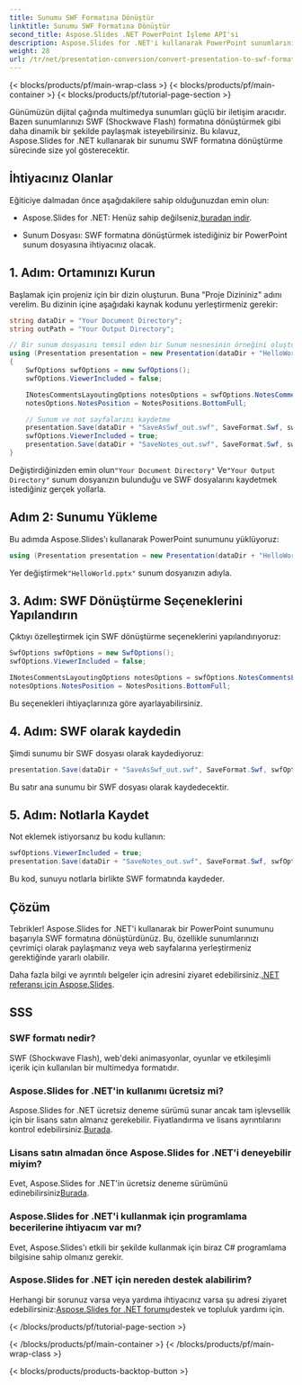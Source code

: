```yaml
---
title: Sunumu SWF Formatına Dönüştür
linktitle: Sunumu SWF Formatına Dönüştür
second_title: Aspose.Slides .NET PowerPoint İşleme API'si
description: Aspose.Slides for .NET'i kullanarak PowerPoint sunumlarını SWF formatına nasıl dönüştüreceğinizi öğrenin. Zahmetsizce dinamik içerik oluşturun!
weight: 28
url: /tr/net/presentation-conversion/convert-presentation-to-swf-format/
---
```


{< blocks/products/pf/main-wrap-class >}
{< blocks/products/pf/main-container >}
{< blocks/products/pf/tutorial-page-section >}


Günümüzün dijital çağında multimedya sunumları güçlü bir iletişim aracıdır. Bazen sunumlarınızı SWF (Shockwave Flash) formatına dönüştürmek gibi daha dinamik bir şekilde paylaşmak isteyebilirsiniz. Bu kılavuz, Aspose.Slides for .NET kullanarak bir sunumu SWF formatına dönüştürme sürecinde size yol gösterecektir.

## İhtiyacınız Olanlar

Eğiticiye dalmadan önce aşağıdakilere sahip olduğunuzdan emin olun:

-  Aspose.Slides for .NET: Henüz sahip değilseniz,[buradan indir](https://releases.aspose.com/slides/net/).

- Sunum Dosyası: SWF formatına dönüştürmek istediğiniz bir PowerPoint sunum dosyasına ihtiyacınız olacak.

## 1. Adım: Ortamınızı Kurun

Başlamak için projeniz için bir dizin oluşturun. Buna "Proje Dizininiz" adını verelim. Bu dizinin içine aşağıdaki kaynak kodunu yerleştirmeniz gerekir:

```csharp
string dataDir = "Your Document Directory";
string outPath = "Your Output Directory";

// Bir sunum dosyasını temsil eden bir Sunum nesnesinin örneğini oluşturun
using (Presentation presentation = new Presentation(dataDir + "HelloWorld.pptx"))
{
    SwfOptions swfOptions = new SwfOptions();
    swfOptions.ViewerIncluded = false;

    INotesCommentsLayoutingOptions notesOptions = swfOptions.NotesCommentsLayouting;
    notesOptions.NotesPosition = NotesPositions.BottomFull;

    // Sunum ve not sayfalarını kaydetme
    presentation.Save(dataDir + "SaveAsSwf_out.swf", SaveFormat.Swf, swfOptions);
    swfOptions.ViewerIncluded = true;
    presentation.Save(dataDir + "SaveNotes_out.swf", SaveFormat.Swf, swfOptions);
}
```

 Değiştirdiğinizden emin olun`"Your Document Directory"` Ve`"Your Output Directory"` sunum dosyanızın bulunduğu ve SWF dosyalarını kaydetmek istediğiniz gerçek yollarla.

## Adım 2: Sunumu Yükleme

Bu adımda Aspose.Slides'ı kullanarak PowerPoint sunumunu yüklüyoruz:

```csharp
using (Presentation presentation = new Presentation(dataDir + "HelloWorld.pptx"))
```

 Yer değiştirmek`"HelloWorld.pptx"` sunum dosyanızın adıyla.

## 3. Adım: SWF Dönüştürme Seçeneklerini Yapılandırın

Çıktıyı özelleştirmek için SWF dönüştürme seçeneklerini yapılandırıyoruz:

```csharp
SwfOptions swfOptions = new SwfOptions();
swfOptions.ViewerIncluded = false;

INotesCommentsLayoutingOptions notesOptions = swfOptions.NotesCommentsLayouting;
notesOptions.NotesPosition = NotesPositions.BottomFull;
```

Bu seçenekleri ihtiyaçlarınıza göre ayarlayabilirsiniz.

## 4. Adım: SWF olarak kaydedin

Şimdi sunumu bir SWF dosyası olarak kaydediyoruz:

```csharp
presentation.Save(dataDir + "SaveAsSwf_out.swf", SaveFormat.Swf, swfOptions);
```

Bu satır ana sunumu bir SWF dosyası olarak kaydedecektir.

## 5. Adım: Notlarla Kaydet

Not eklemek istiyorsanız bu kodu kullanın:

```csharp
swfOptions.ViewerIncluded = true;
presentation.Save(dataDir + "SaveNotes_out.swf", SaveFormat.Swf, swfOptions);
```

Bu kod, sunuyu notlarla birlikte SWF formatında kaydeder.

## Çözüm

Tebrikler! Aspose.Slides for .NET'i kullanarak bir PowerPoint sunumunu başarıyla SWF formatına dönüştürdünüz. Bu, özellikle sunumlarınızı çevrimiçi olarak paylaşmanız veya web sayfalarına yerleştirmeniz gerektiğinde yararlı olabilir.

 Daha fazla bilgi ve ayrıntılı belgeler için adresini ziyaret edebilirsiniz.[.NET referansı için Aspose.Slides](https://reference.aspose.com/slides/net/).

## SSS

### SWF formatı nedir?
SWF (Shockwave Flash), web'deki animasyonlar, oyunlar ve etkileşimli içerik için kullanılan bir multimedya formatıdır.

### Aspose.Slides for .NET'in kullanımı ücretsiz mi?
 Aspose.Slides for .NET ücretsiz deneme sürümü sunar ancak tam işlevsellik için bir lisans satın almanız gerekebilir. Fiyatlandırma ve lisans ayrıntılarını kontrol edebilirsiniz.[Burada](https://purchase.aspose.com/buy).

### Lisans satın almadan önce Aspose.Slides for .NET'i deneyebilir miyim?
 Evet, Aspose.Slides for .NET'in ücretsiz deneme sürümünü edinebilirsiniz[Burada](https://releases.aspose.com/).

### Aspose.Slides for .NET'i kullanmak için programlama becerilerine ihtiyacım var mı?
Evet, Aspose.Slides'ı etkili bir şekilde kullanmak için biraz C# programlama bilgisine sahip olmanız gerekir.

### Aspose.Slides for .NET için nereden destek alabilirim?
 Herhangi bir sorunuz varsa veya yardıma ihtiyacınız varsa şu adresi ziyaret edebilirsiniz:[Aspose.Slides for .NET forumu](https://forum.aspose.com/)destek ve topluluk yardımı için.

{< /blocks/products/pf/tutorial-page-section >}

{< /blocks/products/pf/main-container >}
{< /blocks/products/pf/main-wrap-class >}

{< blocks/products/products-backtop-button >}
